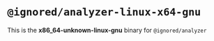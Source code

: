 # `@ignored/analyzer-linux-x64-gnu`

This is the **x86_64-unknown-linux-gnu** binary for `@ignored/analyzer`
